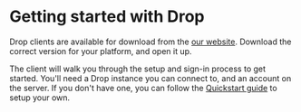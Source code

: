 # Getting started with Drop
Drop clients are available for download from the [our website](https://droposs.org/download). Download the correct version for your platform, and open it up.

The client will walk you through the setup and sign-in process to get started. You'll need a Drop instance you can connect to, and an account on the server. If you don't have one, you can follow the [Quickstart guide](/docs/guides/quickstart) to setup your own.